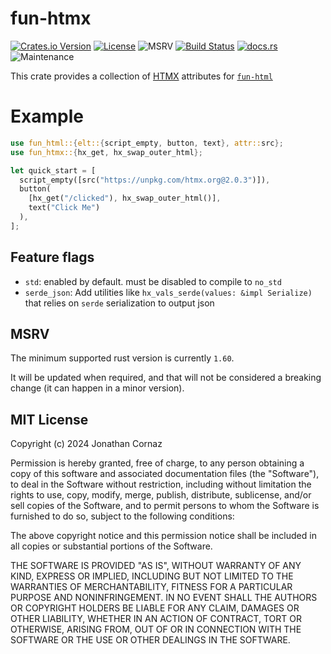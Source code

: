 # fun-htmx

[![Crates.io Version](https://img.shields.io/crates/v/fun-htmx)](https://crates.io/crates/fun-htmx)
[![License](https://img.shields.io/github/license/jcornaz/fun-htmx)](./LICENSE)
![MSRV](https://img.shields.io/crates/msrv/fun-htmx)
[![Build Status](https://img.shields.io/github/actions/workflow/status/jcornaz/fun-htmx/.github%2Fworkflows%2Fcheck.yml?branch=main)](https://github.com/jcornaz/fun-htmx/actions/workflows/check.yml?query=branch%3Amain)
[![docs.rs](https://img.shields.io/docsrs/fun-htmx)](https://docs.rs/fun-htmx)
![Maintenance](https://img.shields.io/maintenance/passively/2025)

This crate provides a collection of [HTMX](https://htmx.org) attributes for [`fun-html`](https://github.com/jcornaz/fun-html/)

# Example

```rust
use fun_html::{elt::{script_empty, button, text}, attr::src};
use fun_htmx::{hx_get, hx_swap_outer_html};

let quick_start = [
  script_empty([src("https://unpkg.com/htmx.org@2.0.3")]),
  button(
    [hx_get("/clicked"), hx_swap_outer_html()],
    text("Click Me")
  ),
];
```


## Feature flags

* `std`: enabled by default. must be disabled to compile to `no_std`
* `serde_json`: Add utilities like `hx_vals_serde(values: &impl Serialize)` that relies on `serde` serialization to output json


## MSRV

The minimum supported rust version is currently `1.60`.

It will be updated when required, and that will not be considered a breaking change (it can happen in a minor version).


## MIT License

Copyright (c) 2024 Jonathan Cornaz

Permission is hereby granted, free of charge, to any person obtaining a copy
of this software and associated documentation files (the "Software"), to deal
in the Software without restriction, including without limitation the rights
to use, copy, modify, merge, publish, distribute, sublicense, and/or sell
copies of the Software, and to permit persons to whom the Software is
furnished to do so, subject to the following conditions:

The above copyright notice and this permission notice shall be included in all
copies or substantial portions of the Software.

THE SOFTWARE IS PROVIDED "AS IS", WITHOUT WARRANTY OF ANY KIND, EXPRESS OR
IMPLIED, INCLUDING BUT NOT LIMITED TO THE WARRANTIES OF MERCHANTABILITY,
FITNESS FOR A PARTICULAR PURPOSE AND NONINFRINGEMENT. IN NO EVENT SHALL THE
AUTHORS OR COPYRIGHT HOLDERS BE LIABLE FOR ANY CLAIM, DAMAGES OR OTHER
LIABILITY, WHETHER IN AN ACTION OF CONTRACT, TORT OR OTHERWISE, ARISING FROM,
OUT OF OR IN CONNECTION WITH THE SOFTWARE OR THE USE OR OTHER DEALINGS IN THE
SOFTWARE.
